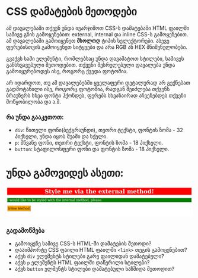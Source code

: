 # CSS დამატების მეთოდები

ამ დავალებაში თქვენ უნდა ივარჯიშოთ CSS-ს დამატებაში HTML ფაილში სამივე გზის გამოყენებით: external, internal და inline CSS-ს გამოყენებით. ამ დავალებაში გამოიყენეთ **მხოლოდ** ტიპის სელექტორები. ასევე ფერებისთვის გამოიყენეთ სიტყვები და არა RGB ან HEX მნიშვნელობები.

გვაქვს სამი ელემენტი, რომლებსაც უნდა დავამატოთ სტილები, სამივეს განსხვავებული მეთოდებით. თქვენი შესრულებული დავალება უნდა გამოიყურებოდეს ისე, როგორც ქვედა ფოტოშია. 

არ იდარდოთ, თუ ამ დავალებებში ყველაფერი დეტალურად არ გექნებათ გადმოტანილი ისე, როგორც ფოტოშია, რადგან შეიძლება თქვენს ბრაუზერს სხვა ფონტი ჰქონდეს, ფერებს სხვანაირად აჩვენებდეს თქვენი მოწყობილობა და ა.შ.



### რა უნდა გააკეთოთ:

- `div`: წითელი ფონი(ბექგრაუნდი), თეთრი ტექსტი, ფონტის ზომა - 32 პიქსელი, უნდა იყოს შუაში და სქელი.
- `p`: მწვანე ფონი, თეთრი ტექსტი, ფონტის ზომა - 18 პიქსელი.
- `button`: სტაფილოსფერი ფონი და ფონტის ზომა - 18 პიქსელი.

# უნდა გამოვიდეს ასეთი:

![dasrulebuli](https://raw.githubusercontent.com/XazyProject/css-davalebebi/main/fundamentalebi/01-css-metodebi/dasrulebuli.png?token=GHSAT0AAAAAACMIWC6DG5M6SRNNYQ4JLPUUZM4LBEQ)

### გადამოწმება

- გამოიყენე სამივე CSS-ს HTML-ში დამატების მეთოდი?
- დააიმპორტე CSS ფაილი HTML ფაილში `<link>` თეგის გამოყენებით?
- აქვს `div` ელემენტს სტილები გარე ფაილიდან დამატებული?
- აქვს `p` ელემენტს HTML ფაილში დაწერილი სტილები?
- აქვს `button` ელმენტს სტილები დამატებული ხაზშიდა მეთოდით?